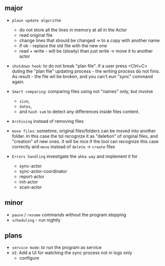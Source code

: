 ## major
- `plaun update algorithm`
    - do not store all the lines in memory at all in the Actor
    - read original file
    - change lines that should be changed -> to a copy with another name
    - if ok - replace the old file with the new one
    - read + write - will be (slowly) than just write -> move it to another actor  

- `shutdown hook`: to do not break "plan file". 
  if a user press <Ctrl+C> duting the "plan file" updating process - the writing process do not finis.
  As result - the file wil be broken, and you can't eun "sync" command again.     

- `Smart comparing`: comparing files using not "names" only, but involve 
  - `size`, 
  - `dates`, 
  - and `hash sum` to detect any differences inside files content. 

- `Archiving` instead of removing files

- `move files`: sometime, original files/folders can be moved into another folder.
   In this case the tol recognize it as "deletion" of original files, and "creation" of new ones.
   It will be nice if the tool can recognize this case correctly and 
   `move` instead of `delete` -> `create` files
   
- `Errors handling` investigate the `akka way` and implement it for
    - sync-actor
    - sync-actor-coordinator
    - report-actor
    - init-actor
    - scan-actor   

## minor

- `pause` / `resume` commands without the program stopping
- `scheduling` - run nightly

## plans

- `service mode`: to run the program as service
- `UI`: Add a UI for watching the sync process not in logs only
    - configure
